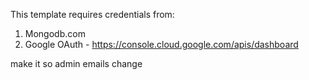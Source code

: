 This template requires credentials from:
1) Mongodb.com
2) Google OAuth - https://console.cloud.google.com/apis/dashboard


make it so admin emails change
